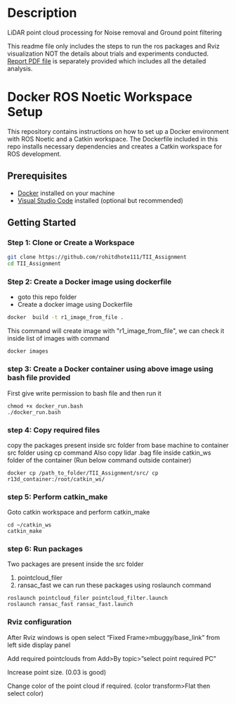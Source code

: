 # Description
LiDAR point cloud processing for Noise removal and Ground point filtering

This readme file only includes the steps to run the ros packages and Rviz visualization NOT the details about trials and experiments conducted.
[Report PDF file](Report_TII_Assignment.pdf) is separately provided which includes all the detailed analysis.

# Docker ROS Noetic Workspace Setup

This repository contains instructions on how to set up a Docker environment with ROS Noetic and a Catkin workspace. The Dockerfile included in this repo installs necessary dependencies and creates a Catkin workspace for ROS development.

## Prerequisites

- [Docker](https://docs.docker.com/get-docker/) installed on your machine
- [Visual Studio Code](https://code.visualstudio.com/) installed (optional but recommended)

## Getting Started

### Step 1: Clone or Create a Workspace
```bash
git clone https://github.com/rohitdhote111/TII_Assignment
cd TII_Assignment
```
### Step 2: Create a Docker image using dockerfile

- goto this repo folder 
- Create a docker image using Dockerfile

```bash 
docker  build -t r1_image_from_file .
```
This command will create image with "r1_image_from_file", we can check it inside list of images with command
```
docker images
```
### step 3: Create a Docker container using above image using bash file provided

First give write permission to bash file and then run it

```
chmod +x docker_run.bash
./docker_run.bash
```

### step 4: Copy required files

copy the packages present inside src folder from base machine to container src folder using cp command
Also copy lidar .bag file inside catkin_ws folder of the container
(Run below command outside container)

```
docker cp /path_to_folder/TII_Assignment/src/ cp r13d_container:/root/catkin_ws/
```

### step 5: Perform catkin_make

Goto catkin workspace and perform catkin_make 

```
cd ~/catkin_ws
catkin_make
```

### step 6: Run packages
  Two packages are present inside the src folder
 1. pointcloud_filer
 2. ransac_fast
we can run these packages using roslaunch command
```
roslaunch pointcloud_filer pointcloud_filter.launch
roslaunch ransac_fast ransac_fast.launch
```
### Rviz configuration
After Rviz windows is open select “Fixed Frame>mbuggy/base_link” from left side display panel

Add required pointclouds from Add>By topic>”select point required PC”

Increase point size. (0.03 is good)

Change color of the point cloud if required. (color transform>Flat then select color)

